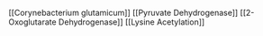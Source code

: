 [[Corynebacterium glutamicum]]
[[Pyruvate Dehydrogenase]]
[[2-Oxoglutarate Dehydrogenase]]
[[Lysine Acetylation]]
